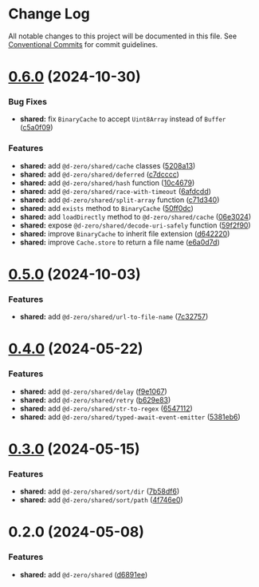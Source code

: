 # Change Log

All notable changes to this project will be documented in this file.
See [Conventional Commits](https://conventionalcommits.org) for commit guidelines.

# [0.6.0](https://github.com/d-zero-dev/tools/compare/@d-zero/shared@0.5.0...@d-zero/shared@0.6.0) (2024-10-30)

### Bug Fixes

- **shared:** fix `BinaryCache` to accept `Uint8Array` instead of `Buffer` ([c5a0f09](https://github.com/d-zero-dev/tools/commit/c5a0f09c0ebfc372f6afeff4edd1594e5a7d4364))

### Features

- **shared:** add `@d-zero/shared/cache` classes ([5208a13](https://github.com/d-zero-dev/tools/commit/5208a133faa1653b9e20ce0394a990571d3716e8))
- **shared:** add `@d-zero/shared/deferred` ([c7dcccc](https://github.com/d-zero-dev/tools/commit/c7dcccc93267b93b1c5fb4b7e20b1729f1c54b85))
- **shared:** add `@d-zero/shared/hash` function ([10c4679](https://github.com/d-zero-dev/tools/commit/10c46790b2e74c496a0d7b86d9b62e85ea953b0d))
- **shared:** add `@d-zero/shared/race-with-timeout` ([6afdcdd](https://github.com/d-zero-dev/tools/commit/6afdcdd06cda53aea87663bd46896821e0512c25))
- **shared:** add `@d-zero/shared/split-array` function ([c71d340](https://github.com/d-zero-dev/tools/commit/c71d34015bbd6680366b8d9307a5a8d272eb4ab9))
- **shared:** add `exists` method to `BinaryCache` ([50ff0dc](https://github.com/d-zero-dev/tools/commit/50ff0dce58ee8f637af3af49e59477c2ab3db899))
- **shared:** add `loadDirectly` method to `@d-zero/shared/cache` ([06e3024](https://github.com/d-zero-dev/tools/commit/06e30243c5d9d330a8b7bd11cff552f48d60034b))
- **shared:** expose `@d-zero/shared/decode-uri-safely` function ([59f2f90](https://github.com/d-zero-dev/tools/commit/59f2f90262777d754f20084d4b73ef0b1dc057fa))
- **shared:** improve `BinaryCache` to inherit file extension ([d642220](https://github.com/d-zero-dev/tools/commit/d642220efaca0902e1ae87f2686e945272eb49b9))
- **shared:** improve `Cache.store` to return a file name ([e6a0d7d](https://github.com/d-zero-dev/tools/commit/e6a0d7d791cc986dbe05ccb0215761287eb1042a))

# [0.5.0](https://github.com/d-zero-dev/tools/compare/@d-zero/shared@0.4.0...@d-zero/shared@0.5.0) (2024-10-03)

### Features

- **shared:** add `@d-zero/shared/url-to-file-name` ([7c32757](https://github.com/d-zero-dev/tools/commit/7c327578634b4c68f6e11afda37e159ccc276fa1))

# [0.4.0](https://github.com/d-zero-dev/tools/compare/@d-zero/shared@0.3.0...@d-zero/shared@0.4.0) (2024-05-22)

### Features

- **shared:** add `@d-zero/shared/delay` ([f9e1067](https://github.com/d-zero-dev/tools/commit/f9e1067e05a1a6b50392a0a481d0a6f98a17c265))
- **shared:** add `@d-zero/shared/retry` ([b629e83](https://github.com/d-zero-dev/tools/commit/b629e8331150e29e68137c908d7cb1889add1142))
- **shared:** add `@d-zero/shared/str-to-regex` ([6547112](https://github.com/d-zero-dev/tools/commit/654711262e4054e437cc7d4fef9ceed6ba845301))
- **shared:** add `@d-zero/shared/typed-await-event-emitter` ([5381eb6](https://github.com/d-zero-dev/tools/commit/5381eb6a71fe3cb89a79ec5efeffe0d9e1cc9bbb))

# [0.3.0](https://github.com/d-zero-dev/tools/compare/@d-zero/shared@0.2.0...@d-zero/shared@0.3.0) (2024-05-15)

### Features

- **shared:** add `@d-zero/shared/sort/dir` ([7b58df6](https://github.com/d-zero-dev/tools/commit/7b58df62f927d3eb1531860b1fa62eac226f44dc))
- **shared:** add `@d-zero/shared/sort/path` ([4f746e0](https://github.com/d-zero-dev/tools/commit/4f746e085e936f3c3bdb54ce79b28e5289ccaeda))

# 0.2.0 (2024-05-08)

### Features

- **shared:** add `@d-zero/shared` ([d6891ee](https://github.com/d-zero-dev/tools/commit/d6891eeaa4eab8976a329f590e36e05ce31e4faa))
